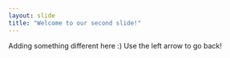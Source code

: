 ```yaml
---
layout: slide
title: "Welcome to our second slide!"
---
```

Adding something different here :)
Use the left arrow to go back!
